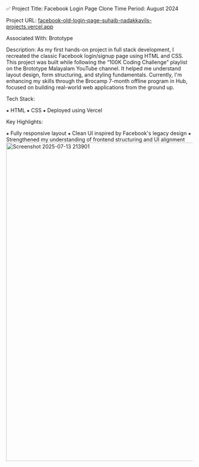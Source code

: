 ✅ Project Title: Facebook Login Page Clone
Time Period: August 2024

Project URL: [facebook-old-login-page-suhaib-nadakkavils-projects.vercel.app](https://facebook-old-login-page-suhaib-nadakkavils-projects.vercel.app/)

Associated With: Brototype

Description:
As my first hands-on project in full stack development, I recreated the classic Facebook login/signup page using HTML and CSS. This project was built while following the “100K Coding Challenge” playlist on the Brototype Malayalam YouTube channel. It helped me understand layout design, form structuring, and styling fundamentals.
Currently, I'm enhancing my skills through the Brocamp 7-month offline program in Hub, focused on building real-world web applications from the ground up.

Tech Stack:

⁕ HTML
⁕ CSS
⁕ Deployed using Vercel

Key Highlights:

⁕ Fully responsive layout
⁕ Clean UI inspired by Facebook's legacy design
⁕ Strengthened my understanding of frontend structuring and UI alignment
<img width="1887" height="861" alt="Screenshot 2025-07-13 213901" src="https://github.com/user-attachments/assets/2ec051c4-2680-47cf-9250-f59e25c99852" />
